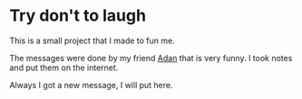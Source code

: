 # Try don't to laugh

This is a small project that I made to fun me. 

The messages were done by my friend [Adan](https://github.com/adanfm) that is very funny. I took notes and put them on the internet.

Always I got a new message, I will put here.